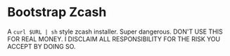 # Bootstrap Zcash

A `curl $URL | sh` style zcash installer. Super dangerous. DON'T USE THIS FOR REAL MONEY. I DISCLAIM ALL RESPONSIBILITY FOR THE RISK YOU ACCEPT BY DOING SO.
